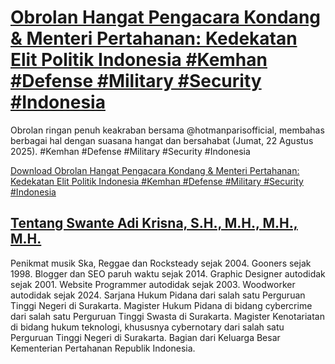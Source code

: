 # [Obrolan Hangat Pengacara Kondang &amp; Menteri Pertahanan: Kedekatan Elit Politik Indonesia #Kemhan #Defense #Military #Security #Indonesia](https://swanteadikrisna.com/kemhan/website/196/obrolan-hangat-pengacara-kondang-and-menteri-pertahanan-kedekatan-elit-politik-indonesia/)

Obrolan ringan penuh keakraban bersama @hotmanparisofficial, membahas berbagai hal dengan suasana hangat dan bersahabat (Jumat, 22 Agustus 2025). #Kemhan #Defense #Military #Security #Indonesia 

[Download Obrolan Hangat Pengacara Kondang &amp; Menteri Pertahanan: Kedekatan Elit Politik Indonesia #Kemhan #Defense #Military #Security #Indonesia](https://swanteadikrisna.com/kemhan/website/196/obrolan-hangat-pengacara-kondang-and-menteri-pertahanan-kedekatan-elit-politik-indonesia/)


## [Tentang Swante Adi Krisna, S.H., M.H., M.H., M.H.](https://swanteadikrisna.com/)

Penikmat musik Ska, Reggae dan Rocksteady sejak 2004. Gooners sejak 1998. Blogger dan SEO paruh waktu sejak 2014. Graphic Designer autodidak sejak 2001. Website Programmer autodidak sejak 2003. Woodworker autodidak sejak 2024. Sarjana Hukum Pidana dari salah satu Perguruan Tinggi Negeri di Surakarta. Magister Hukum Pidana di bidang cybercrime dari salah satu Perguruan Tinggi Swasta di Surakarta. Magister Kenotariatan di bidang hukum teknologi, khususnya cybernotary dari salah satu Perguruan Tinggi Negeri di Surakarta. Bagian dari Keluarga Besar Kementerian Pertahanan Republik Indonesia.
